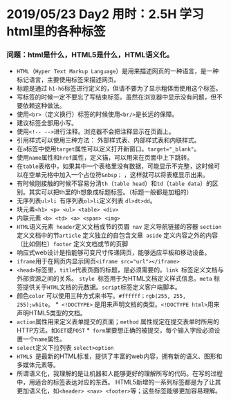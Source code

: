 # 2019/05/23  Day2  用时：2.5H 学习html里的各种标签
### 问题：html是什么，HTML5是什么，HTML语义化。
* ```HTML```（```Hyper Text Markup Language```）是用来描述网页的一种语言，是一种标记语言，主要使用标签来描述网页。
* 标题是通过 ```h1-h6```标签进行定义的，但请不要为了显示粗体而使用这个标签。
* 写标签的时候一定不要忘了写结束标签。虽然在浏览器中显示没有问题，但不要依赖这种做法。
* 使用```<br>```（定义换行）标签的时候使用```<br/>```是长远的保障。
* 建议标签全部用小写。
* 使用```<!-- -->```进行注释。浏览器不会把注释显示在页面上。
* 引用样式可以使用三种方法： 外部样式表、内部样式表和内联样式。
* 在```a```标签中使用```target```属性可以定义打开新窗口。```target="_blank"```。
* 使用```name```属性和```href```属性，定义锚，可以用来在页面中上下跳转。
* 在```table```表格中，如果其中一个表格里没有数据，可能显示不完整，这时候可以在空单元格中加入一个占位符```&nbsp；``` ，这样就可以将表框显示出来。
* 有时候刚接触的时候不容易分清```th```（```table head```）和```td```（```table data```）的区别。其实可以把th里的h想象成标题标签。（标题一般都是加粗的）
* 无序列表```ul>li ```有序列表``` ol>li ```定义列表 ```dl>dt>dd```。
* 块元素``` <h1> <p> <ul> <table> <div> ```
* 内联元素 ```<b> <td> <a> <span> <img>```
* ```HTML```语义元素``` header```定义文档或节的页眉``` nav``` 定义导航链接的容器 ```section```定义文档中的节```article```	定义独立的自包含文章``` aside```	定义内容之外的内容（比如侧栏）```footer```	定义文档或节的页脚
* 响应式web设计是指能够可变尺寸传递网页，能够适应平板和移动设备。
* ```iframe```用于在网页内显示网页```<iframe src="url"></iframe>```
* ```<head>```标签里，```title```代表页面的标题，是必须需要的。```link ```标签定义文档与外部资源之间的关系。 
```style ```标签用于为HTML文档定义样式信息。```meta``` 标签提供关于```HTML```文档的元数据。```script```标签定义客户端脚本。
* 颜色```color``` 可以使用三种方式来书写。```#ffffff；rgb(255, 255, 255);white```。
*``` <!DOCTYPE>``` 是用来声明文档的类型。``` <!DOCTYPE html> ```用来声明HTML5类型的文档。
* ```action```属性用来定义表单提交的页面；```method``` 属性规定在提交表单时所用的HTTP方法。如```GET```或```POST```
*``` form```里要想正确的被提交，每个输入字段必须设置一个```name```属性。
* ```select```定义下拉列表 ```select>option```
* ```HTML5 ```是最新的HTML标准，提供了丰富的web内容，拥有新的语义、图形和多媒体元素等。
* 所谓语义化，我理解的是让机器和人能够更好的理解所写的代码。在写的过程中，用适合的标签表达对应的东西。
HTML5新增的一系列标签都是为了让其更加语义化，如```<header> <nav> <footer>```等；这些标签能够更加容易理解。
